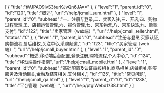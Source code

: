 [
	{
		"title":"tWJPAO9lvS3burKJvQn6JA=="
	},
	{
		"level":"1",
		"parent_id":"0",
		"id":"120",
		"title":"概述",
		"url":"/help/jcmall_sum.html"
	},
	{
		"level":"1",
		"parent_id":"0",
		"subhead":"一、注册与登录,二、卖家入驻,三、开店,四、购物过程管理,五、店铺运营管理,六、报价管理,七、京东物流,八、京东快递,九、赊账支付",
		"id":"122",
		"title":"卖家管理（web端）",
		"url":"/help/jcmall_seller.html",
		"status":"0"
	},
	{
		"level":"1",
		"parent_id":"0",
		"subhead":"注册与登录,买家认证,购物流程,售后维权,关注中心,采购频道,",
		"id":"123",
		"title":"买家管理（web端）",
		"url":"/help/jcmall_buyer.html"
	},
	{
		"level":"1",
		"parent_id":"0",
		"subhead":"概述,移动端后台配置,登录注册,购物流程,个人中心,",
		"id":"124",
		"title":"移动端操作指南",
		"url":"/help/jcmall_mobile.html"
	},
	{
		"level":"1",
		"parent_id":"0",
		"subhead":"基础配置及认证审核相关,商品相关,店铺相关,购买服务及活动相关,金融及结算相关,支付相关,",
		"id":"125",
		"title":"常见问题",
		"url":"/help/jcmall_qa.html"
	},
	{
		"level":"1",
		"parent_id":"0",
		"id":"1238",
		"title":"平台管理（web端）",
		"url":"/help/ptglWebd1238.html"
	}
]